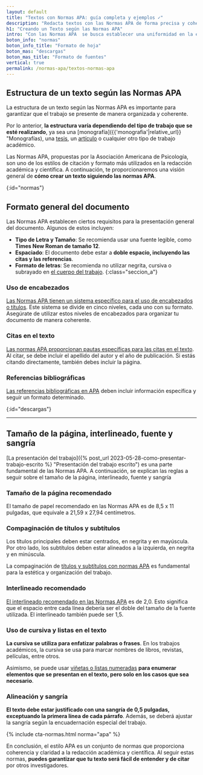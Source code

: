 ```yaml
---
layout: default
title: "Textos con Normas APA: guía completa y ejemplos ✓"
description: "Redacta textos con las Normas APA de forma precisa y coherente. 📝 Mira ejemplos prácticos para estructurar tus textos académicos según las pautas establecidas"
h1: "Creando un Texto según las Normas APA"
intro: "Con las Normas APA  se busca establecer una uniformidad en la estructura y una adecuada citación de las fuentes utilizadas, lo que es fundamental para el otorgamiento de crédito académico."
boton_info: "normas"
boton_info_title: "Formato de hoja"
boton_mas: "descargas"
boton_mas_title: "Formato de fuentes"
vertical: true
permalink: /normas-apa/textos-normas-apa
---
```

## Estructura de un texto según las Normas APA

La estructura de un texto según las Normas APA es importante para garantizar que el trabajo se presente de manera organizada y coherente.

Por lo anterior, **la estructura varía dependiendo del tipo de trabajo que se esté realizando**, ya sea una [monografía]({{'monografia'|relative_url}} "Monografías), una [tesis]({{'tesis-normas-apa'|relative_url}}), un [artículo]({{'articulos-con-normas-apa'|relative_url}} "Artículos") o cualquier otro tipo de trabajo académico.

Las Normas APA, propuestas por la Asociación Americana de Psicología, son uno de los estilos de citación y formato más utilizados en la redacción académica y científica. A continuación, te proporcionaremos una visión general de **cómo crear un texto siguiendo las normas APA**.
<!-- Anclaje para que la barra fijada no cubra el siguiente subtítulo -->
{:id="normas"}

## Formato general del documento

Las Normas APA establecen ciertos requisitos para la presentación general del documento. Algunos de estos incluyen:

- **Tipo de Letra y Tamaño**: Se recomienda usar una fuente legible, como **Times New Roman de tamaño 12**.
- **Espaciado**: El documento debe estar a **doble espacio, incluyendo las citas y las referencias**.
- **Formato de letras**: Se recomienda no utilizar negrita, cursiva o subrayado en [el cuerpo del trabajo]({{'cuerpo-trabajo-escrito'|relative_url}} "Cuerpo del trabajo").
{:class="seccion_a"}

### Uso de encabezados

[Las Normas APA tienen un sistema específico para el uso de encabezados o títulos]({{'normas-apa/titulos-y-subtitulos-normas-apa'|relative_url}} "Titulos y subtítulos normas APA"). Este sistema se divide en cinco niveles, cada uno con su formato. Asegúrate de utilizar estos niveles de encabezados para organizar tu documento de manera coherente.

### Citas en el texto

[Las normas APA proporcionan pautas específicas para las citas en el texto]({{'normas-apa/citas-normas-apa'|relative_url}} "Citas normas APA"). Al citar, se debe incluir el apellido del autor y el año de publicación. Si estás citando directamente, también debes incluir la página.

### Referencias bibliográficas

[Las referencias bibliográficas en APA]({{'normas-apa/referencias-bibliograficas-normas-apa'|relative_url}} "Referencias Bibliograficas APA") deben incluir información específica y seguir un formato determinado.
<!-- Anclaje para que la barra fijada no cubra el siguiente subtítulo -->
{:id="descargas"}

----

## Tamaño de la página, interlineado, fuente y sangría

[La presentación del trabajo]({% post_url 2023-05-28-como-presentar-trabajo-escrito %} "Presentación del trabajo escrito") es una parte fundamental de las Normas APA. A continuación, se explican las reglas a seguir sobre el tamaño de la página, interlineado, fuente y sangría

### Tamaño de la página recomendado

El tamaño de papel recomendado en las Normas APA es de 8,5 x 11 pulgadas, que equivale a 21,59 x 27,94 centímetros.

### Compaginación de títulos y subtítulos

Los títulos principales deben estar centrados, en negrita y en mayúscula. Por otro lado, los subtítulos deben estar alineados a la izquierda, en negrita y en minúscula.

La compaginación de [títulos y subtítulos con normas APA]({{'normas-apa/titulos-y-subtitulos-normas-apa'|relative_url}} "Títulos y subtítulos normas APA") es fundamental para la estética y organización del trabajo.

### Interlineado recomendado

[El interlineado recomendado en las Normas APA]({{'normas-apa/interlineado-normas-apa'|relative_url}} "Interlineado normas APA") es de 2,0. Esto significa que el espacio entre cada línea debería ser el doble del tamaño de la fuente utilizada. El interlineado también puede ser 1,5.

### Uso de cursiva y listas en el texto

**La cursiva se utiliza para enfatizar palabras o frases**. En los trabajos académicos, la cursiva se usa para marcar nombres de libros, revistas, películas, entre otros.

Asimismo, se puede usar [viñetas o listas numeradas]({{'normas-apa/listas-normas-apa'|relative_url}} "Listas normas APA") **para enumerar elementos que se presentan en el texto, pero solo en los casos que sea necesario**.

### Alineación y sangría

**El texto debe estar justificado con una sangría de 0,5 pulgadas, exceptuando la primera línea de cada párrafo**. Además, se deberá ajustar la sangría según la encuadernación especial del trabajo.

{% include cta-normas.html norma="apa" %}

En conclusión, el estilo APA es un conjunto de normas que proporciona coherencia y claridad a la redacción académica y científica. Al seguir estas normas, **puedes garantizar que tu texto será fácil de entender y de citar** por otros investigadores.
